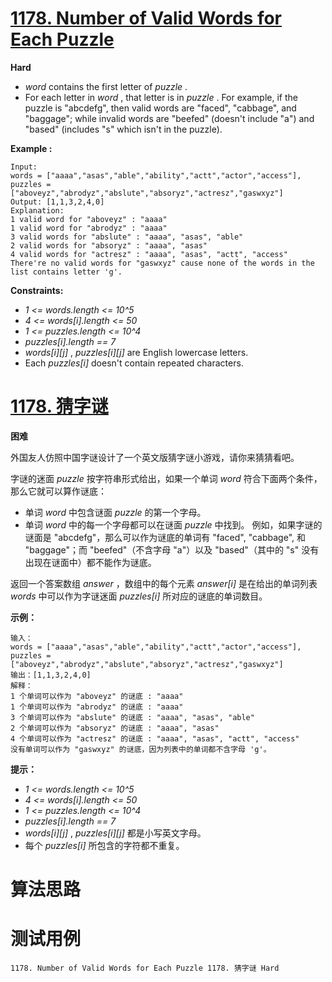 # [1178. Number of Valid Words for Each Puzzle][enTitle]

**Hard**




-  *word*  contains the first letter of  *puzzle* . 
- For each letter in  *word* , that letter is in  *puzzle* . For example, if the puzzle is "abcdefg", then valid words are "faced", "cabbage", and "baggage"; while invalid words are "beefed" (doesn't include "a") and "based" (includes "s" which isn't in the puzzle).







**Example :** 

```
Input: 
words = ["aaaa","asas","able","ability","actt","actor","access"], 
puzzles = ["aboveyz","abrodyz","abslute","absoryz","actresz","gaswxyz"]
Output: [1,1,3,2,4,0]
Explanation:
1 valid word for "aboveyz" : "aaaa" 
1 valid word for "abrodyz" : "aaaa"
3 valid words for "abslute" : "aaaa", "asas", "able"
2 valid words for "absoryz" : "aaaa", "asas"
4 valid words for "actresz" : "aaaa", "asas", "actt", "access"
There're no valid words for "gaswxyz" cause none of the words in the list contains letter 'g'.

```



**Constraints:** 

-  *1 <= words.length <= 10^5*  
-  *4 <= words[i].length <= 50*  
-  *1 <= puzzles.length <= 10^4*  
-  *puzzles[i].length == 7*  
-  *words[i][j]* ,  *puzzles[i][j]*  are English lowercase letters. 
- Each  *puzzles[i]* doesn't contain repeated characters.


# [1178. 猜字谜][cnTitle]

**困难**

外国友人仿照中国字谜设计了一个英文版猜字谜小游戏，请你来猜猜看吧。

字谜的迷面  *puzzle*  按字符串形式给出，如果一个单词  *word*  符合下面两个条件，那么它就可以算作谜底：

- 单词  *word*  中包含谜面  *puzzle*  的第一个字母。 
- 单词  *word*  中的每一个字母都可以在谜面  *puzzle*  中找到。 例如，如果字谜的谜面是 "abcdefg"，那么可以作为谜底的单词有 "faced", "cabbage", 和 "baggage"；而 "beefed"（不含字母 "a"）以及 "based"（其中的 "s" 没有出现在谜面中）都不能作为谜底。

返回一个答案数组  *answer* ，数组中的每个元素  *answer[i]*  是在给出的单词列表  *words*  中可以作为字谜迷面  *puzzles[i]*  所对应的谜底的单词数目。



**示例：** 

```
输入：
words = ["aaaa","asas","able","ability","actt","actor","access"], 
puzzles = ["aboveyz","abrodyz","abslute","absoryz","actresz","gaswxyz"]
输出：[1,1,3,2,4,0]
解释：
1 个单词可以作为 "aboveyz" 的谜底 : "aaaa" 
1 个单词可以作为 "abrodyz" 的谜底 : "aaaa"
3 个单词可以作为 "abslute" 的谜底 : "aaaa", "asas", "able"
2 个单词可以作为 "absoryz" 的谜底 : "aaaa", "asas"
4 个单词可以作为 "actresz" 的谜底 : "aaaa", "asas", "actt", "access"
没有单词可以作为 "gaswxyz" 的谜底，因为列表中的单词都不含字母 'g'。

```



**提示：** 

-  *1 <= words.length <= 10^5*  
-  *4 <= words[i].length <= 50*  
-  *1 <= puzzles.length <= 10^4*  
-  *puzzles[i].length == 7*  
-  *words[i][j]* ,  *puzzles[i][j]*  都是小写英文字母。 
- 每个  *puzzles[i]*  所包含的字符都不重复。




# 算法思路

# 测试用例
```
1178. Number of Valid Words for Each Puzzle 1178. 猜字谜 Hard
```

[enTitle]: https://leetcode.com/problems/number-of-valid-words-for-each-puzzle/
[cnTitle]: https://leetcode-cn.com/problems/number-of-valid-words-for-each-puzzle/
